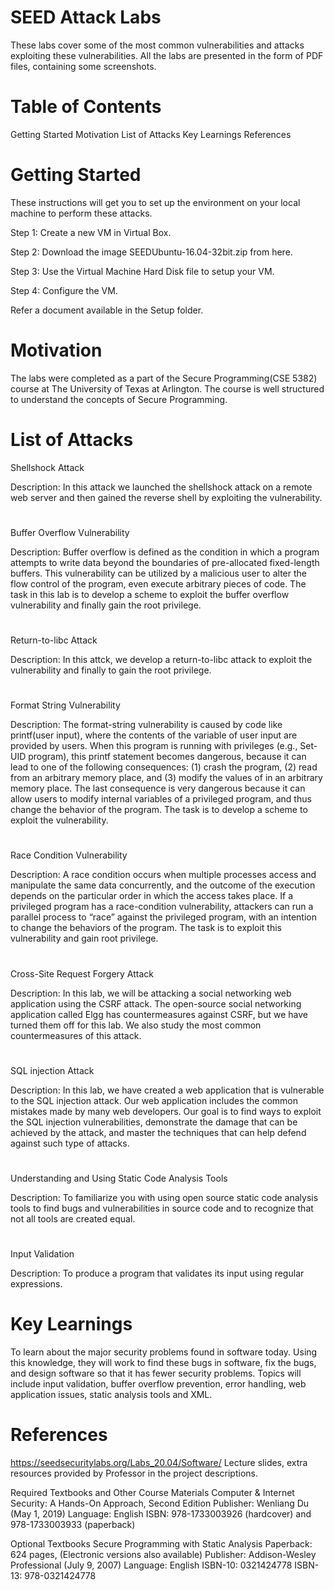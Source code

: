 # SEED Attack Labs
These labs cover some of the most common vulnerabilities and attacks exploiting these vulnerabilities.
All the labs are presented in the form of PDF files, containing some screenshots.

# Table of Contents
Getting Started
Motivation
List of Attacks
Key Learnings
References

# Getting Started
These instructions will get you to set up the environment on your local machine to perform these attacks.

Step 1: Create a new VM in Virtual Box.

Step 2: Download the image SEEDUbuntu-16.04-32bit.zip from here.

Step 3: Use the Virtual Machine Hard Disk file to setup your VM.

Step 4: Configure the VM.

Refer a document available in the Setup folder.

# Motivation
The labs were completed as a part of the Secure Programming(CSE 5382) course at The University of Texas at Arlington. The course is well structured to understand the concepts of Secure Programming.

# List of Attacks
Shellshock Attack

Description: In this attack we launched the shellshock attack on a remote web server and then gained the reverse shell by exploiting the vulnerability.
# 
Buffer Overflow Vulnerability

Description: Buffer overflow is defined as the condition in which a program attempts to write data beyond the boundaries of pre-allocated fixed-length buffers. This vulnerability can be utilized by a malicious user to alter the flow control of the program, even execute arbitrary pieces of code. The task in this lab is to develop a scheme to exploit the buffer overflow vulnerability and finally gain the root privilege.
# 
Return-to-libc Attack

Description: In this attck, we develop a return-to-libc attack to exploit the vulnerability and finally to gain the root privilege.
#
Format String Vulnerability

Description: The format-string vulnerability is caused by code like printf(user input), where the contents of the variable of user input are provided by users. When this program is running with privileges (e.g., Set-UID program), this printf statement becomes dangerous, because it can lead to one of the following consequences: (1) crash the program, (2) read from an arbitrary memory place, and (3) modify the values of in an arbitrary memory place. The last consequence is very dangerous because it can allow users to modify internal variables of a privileged program, and thus change the behavior of the program. The task is to develop a scheme to exploit the vulnerability.
#
Race Condition Vulnerability

Description: A race condition occurs when multiple processes access and manipulate the same data concurrently, and the outcome of the execution depends on the particular order in which the access takes place. If a privileged program has a race-condition vulnerability, attackers can run a parallel process to “race” against the privileged program, with an intention to change the behaviors of the program. The task is to exploit this vulnerability and gain root privilege.
#
Cross-Site Request Forgery Attack

Description: In this lab, we will be attacking a social networking web application using the CSRF attack. The open-source social networking application called Elgg has countermeasures against CSRF, but we have turned them off for this lab. We also study the most common countermeasures of this attack.
#
SQL injection Attack

Description: In this lab, we have created a web application that is vulnerable to the SQL injection attack. Our web application includes the common mistakes made by many web developers. Our goal is to find ways to exploit the SQL injection vulnerabilities, demonstrate the damage that can be achieved by the attack, and master the techniques that can help defend against such type of attacks.
#
Understanding and Using Static Code Analysis Tools

Description: To familiarize you with using open source static code analysis tools to find bugs and vulnerabilities in source code and to recognize that not all tools are created equal.
#
Input Validation

Description: To produce a program that validates its input using regular expressions.

# Key Learnings
To learn about the major security problems found in software today. Using this knowledge, they will work to find these bugs in software, fix the bugs, and design software so that it has fewer security problems. Topics will include input validation, buffer overflow prevention, error handling, web application issues, static analysis tools and XML. 

# References
https://seedsecuritylabs.org/Labs_20.04/Software/
Lecture slides, extra resources provided by Professor in the project descriptions.

Required Textbooks and Other Course Materials
Computer & Internet Security: A Hands-On Approach, Second Edition
Publisher: Wenliang Du (May 1, 2019)
Language: English
ISBN: 978-1733003926 (hardcover) and 978-1733003933 (paperback)

Optional Textbooks
Secure Programming with Static Analysis
Paperback: 624 pages, (Electronic versions also available)
Publisher: Addison-Wesley Professional (July 9, 2007)
Language: English
ISBN-10: 0321424778
ISBN-13: 978-0321424778
